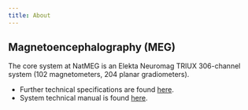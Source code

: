 ```yaml
---
title: About
---
```


## Magnetoencephalography (MEG)

The core system at NatMEG is an  Elekta Neuromag TRIUX  306-channel system (102 magnetometers, 204 planar gradiometers).



* Further technical specifications are found [here](https://natmeg.se/onewebmedia/NM23083B-A%20Elekta%20Neuromag%20TRIUX%20datasheet.pdf).
* System technical manual is found [here](https://natmeg.se/onewebmedia/NM24132A%20Triux%20TM.pdf).
